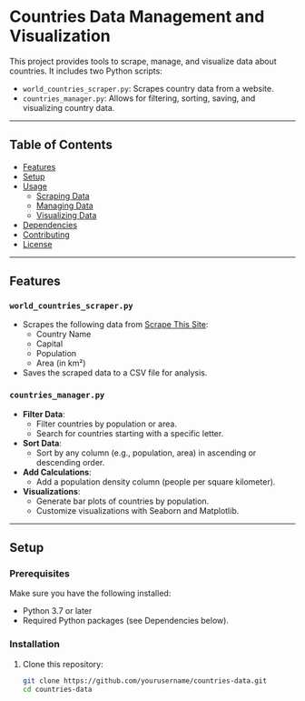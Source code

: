 # Countries Data Management and Visualization

This project provides tools to scrape, manage, and visualize data about countries. It includes two Python scripts: 
- `world_countries_scraper.py`: Scrapes country data from a website.
- `countries_manager.py`: Allows for filtering, sorting, saving, and visualizing country data.

---

## Table of Contents
- [Features](#features)
- [Setup](#setup)
- [Usage](#usage)
  - [Scraping Data](#scraping-data)
  - [Managing Data](#managing-data)
  - [Visualizing Data](#visualizing-data)
- [Dependencies](#dependencies)
- [Contributing](#contributing)
- [License](#license)

---

## Features

### `world_countries_scraper.py`
- Scrapes the following data from [Scrape This Site](https://www.scrapethissite.com/pages/simple/):
  - Country Name
  - Capital
  - Population
  - Area (in km²)
- Saves the scraped data to a CSV file for analysis.

### `countries_manager.py`
- **Filter Data**:
  - Filter countries by population or area.
  - Search for countries starting with a specific letter.
- **Sort Data**:
  - Sort by any column (e.g., population, area) in ascending or descending order.
- **Add Calculations**:
  - Add a population density column (people per square kilometer).
- **Visualizations**:
  - Generate bar plots of countries by population.
  - Customize visualizations with Seaborn and Matplotlib.

---

## Setup

### Prerequisites
Make sure you have the following installed:
- Python 3.7 or later
- Required Python packages (see Dependencies below).

### Installation
1. Clone this repository:
   ```bash
   git clone https://github.com/yourusername/countries-data.git
   cd countries-data

